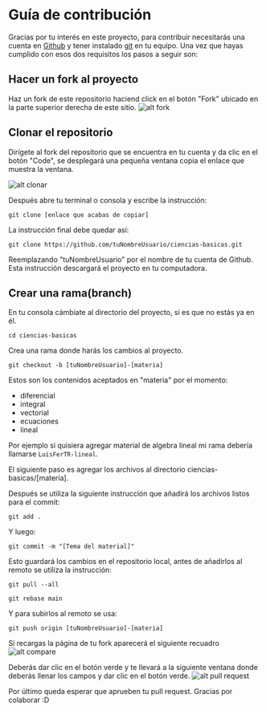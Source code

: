 # Guía de contribución
Gracias por tu interés en este proyecto, para contribuir necesitarás una cuenta en [Github](https://github.com/join?ref_cta=Sign+up&ref_loc=header+logged+out&ref_page=%2F&source=header-home)
y tener instalado [git](https://git-scm.com/) en tu equipo. Una vez que hayas cumplido con esos dos requisitos los pasos a seguir son:
## Hacer un fork al proyecto
Haz un fork de este repositorio haciend click en el botón "Fork" ubicado en la parte superior derecha de este sitio.
![alt fork](https://i.ibb.co/588jhjt/fork.png)
## Clonar el repositorio
Dirígete al fork del repositorio que se encuentra en tu cuenta y da clic en el botón "Code", se desplegará una pequeña ventana copia el enlace que muestra la ventana.

![alt clonar](https://i.ibb.co/7tr5qTW/clone.png)

Después abre tu terminal o consola y escribe la instrucción:
``` 
git clone [enlace que acabas de copiar]
```
La instrucción final debe quedar así:
``` 
git clone https://github.com/tuNombreUsuario/ciencias-basicas.git
```
Reemplazando "tuNombreUsuario" por el nombre de tu cuenta de Github.
Esta instrucción descargará el proyecto en tu computadora.
## Crear una rama(branch)
En tu consola cámbiate al directorio del proyecto, si es que no estás ya en él.
```
cd ciencias-basicas
```
Crea una rama donde harás los cambios al proyecto.
```
git checkout -b [tuNombreUsuario]-[materia]
```
Estos son los contenidos aceptados en "materia" por el momento:
- diferencial
- integral
- vectorial
- ecuaciones
- lineal

Por ejemplo si quisiera agregar material de algebra lineal mi rama debería llamarse `LuisFerTR-lineal`.

El siguiente paso es agregar los archivos al directorio ciencias-basicas/[materia].

Después se utiliza la siguiente instrucción que añadirá los archivos listos para el commit:
```
git add .
```
Y luego:
```
git commit -m "[Tema del material]"
```
Esto guardará los cambios en el repositorio local, antes de añadirlos al remoto se utiliza la instrucción:
```
git pull --all
```
```
git rebase main
```
Y para subirlos al remoto se usa:
```
git push origin [tuNombreUsuario]-[materia]
```
Si recargas la página de tu fork aparecerá el siguiente recuadro
![alt compare](https://i.ibb.co/M86fCSN/compare.png)

Deberás dar clic en el botón verde y te llevará a la siguiente ventana donde deberás llenar los campos y dar clic en el botón verde.
![alt pull request](https://i.ibb.co/nQb18Jy/pullrequest.png)

Por último queda esperar que aprueben tu pull request.
Gracias por colaborar :D

